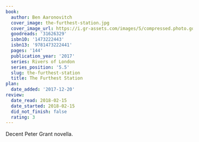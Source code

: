 ```yaml
---
book:
  author: Ben Aaronovitch
  cover_image: the-furthest-station.jpg
  cover_image_url: https://i.gr-assets.com/images/S/compressed.photo.goodreads.com/books/1488204086l/31626329._SX98_.jpg
  goodreads: '31626329'
  isbn10: '1473222443'
  isbn13: '9781473222441'
  pages: '144'
  publication_year: '2017'
  series: Rivers of London
  series_position: '5.5'
  slug: the-furthest-station
  title: The Furthest Station
plan:
  date_added: '2017-12-20'
review:
  date_read: 2018-02-15
  date_started: 2018-02-15
  did_not_finish: false
  rating: 3
---
```


Decent Peter Grant novella.
